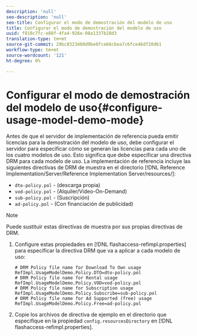 ```yaml
---
description: 'null'
seo-description: 'null'
seo-title: Configurar el modo de demostración del modelo de uso
title: Configurar el modo de demostración del modelo de uso
uuid: f818c7fc-e88f-4fa4-926e-08a1337b28d3
translation-type: tm+mt
source-git-commit: 29bc8323460d9be0fce66cbea7c6fce46df20d61
workflow-type: tm+mt
source-wordcount: '121'
ht-degree: 0%

---
```



# Configurar el modo de demostración del modelo de uso{#configure-usage-model-demo-mode}

Antes de que el servidor de implementación de referencia pueda emitir licencias para la demostración del modelo de uso, debe configurar el servidor para especificar cómo se generan las licencias para cada uno de los cuatro modelos de uso. Esto significa que debe especificar una directiva DRM para cada modelo de uso. La implementación de referencia incluye las siguientes directivas de DRM de muestra en el directorio [!DNL Reference Implementation/Server/Reference Implementation Server/resources/]:

* `dto-policy.pol` - (descarga propia)
* `vod-policy.pol` - (Alquiler/Video-On-Demand)
* `sub-policy.pol` - (Suscripción)
* `ad-policy.pol` - (Con financiación de publicidad)

>[!NOTE]
>
>Puede sustituir estas directivas de muestra por sus propias directivas de DRM.

1. Configure estas propiedades en [!DNL flashaccess-refimpl.properties] para especificar la directiva DRM que va a aplicar a cada modelo de uso:

   ```
   # DRM Policy file name for Download To Own usage 
   RefImpl.UsageModelDemo.Policy.DTO=dto-policy.pol 
   # DRM Policy file name for Rental usage 
   RefImpl.UsageModelDemo.Policy.VOD=vod-policy.pol 
   # DRM Policy file name for Subscription usage 
   RefImpl.UsageModelDemo.Policy.Subscribe=sub-policy.pol 
   # DRM Policy file name for Ad Supported (free) usage 
   RefImpl.UsageModelDemo.Policy.Free=ad-policy.pol
   ```

1. Copie los archivos de directiva de ejemplo en el directorio que especifique en la propiedad `config.resourcesDirectory` en [!DNL flashaccess-refimpl.properties].
